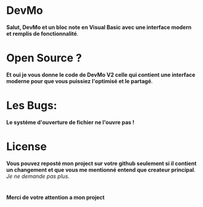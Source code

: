 # DevMo
**Salut, DevMo et un bloc note en Visual Basic avec une interface modern et remplis de fonctionnalité**.
# Open Source ?
**Et oui je vous donne le code de DevMo V2 celle qui contient une interface moderne pour que vous puissiez l'optimisé et le partagé**.
# Les Bugs:
**Le systéme d'ouverture de fichier ne l'ouvre pas !**
# License
**Vous pouvez reposté mon project sur votre github seulement si il contient un changement et que vous me mentionné entend que createur principal**.
*Je ne demande pas plus.*
#
__Merci de votre attention a mon project__

